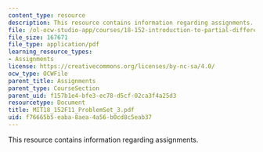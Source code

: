 ```yaml
---
content_type: resource
description: This resource contains information regarding assignments.
file: /ol-ocw-studio-app/courses/18-152-introduction-to-partial-differential-equations-fall-2011/f76665b5eaba8aea4a56b0cd8c5eab37_MIT18_152F11_ProblemSet_3.pdf
file_size: 167671
file_type: application/pdf
learning_resource_types:
- Assignments
license: https://creativecommons.org/licenses/by-nc-sa/4.0/
ocw_type: OCWFile
parent_title: Assignments
parent_type: CourseSection
parent_uid: f157b1e4-bfe3-ec78-d5cf-02ca3f4a25d3
resourcetype: Document
title: MIT18_152F11_ProblemSet_3.pdf
uid: f76665b5-eaba-8aea-4a56-b0cd8c5eab37
---
```

This resource contains information regarding assignments.